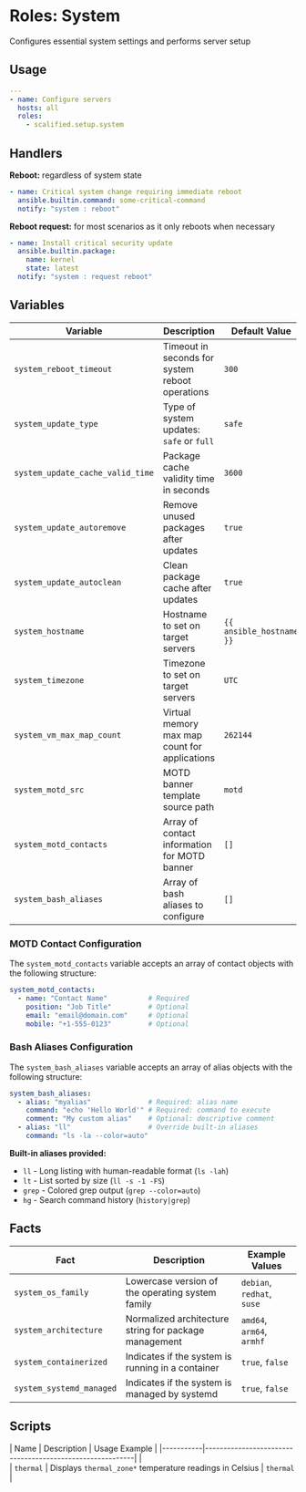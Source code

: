 # Roles: System

Configures essential system settings and performs server setup

## Usage

```yaml
---
- name: Configure servers
  hosts: all
  roles:
    - scalified.setup.system
```

## Handlers

**Reboot:** regardless of system state

```yaml
- name: Critical system change requiring immediate reboot
  ansible.builtin.command: some-critical-command
  notify: "system : reboot"
```

**Reboot request:** for most scenarios as it only reboots when necessary
```yaml
- name: Install critical security update
  ansible.builtin.package:
    name: kernel
    state: latest
  notify: "system : request reboot"
```

## Variables

| Variable                        | Description                                     | Default Value            |
|---------------------------------|-------------------------------------------------|--------------------------|
| `system_reboot_timeout`         | Timeout in seconds for system reboot operations | `300`                    |
| `system_update_type`            | Type of system updates: `safe` or `full`        | `safe`                   |
| `system_update_cache_valid_time`| Package cache validity time in seconds          | `3600`                   |
| `system_update_autoremove`      | Remove unused packages after updates            | `true`                   |
| `system_update_autoclean`       | Clean package cache after updates               | `true`                   |
| `system_hostname`               | Hostname to set on target servers               | `{{ ansible_hostname }}` |
| `system_timezone`               | Timezone to set on target servers               | `UTC`                    |
| `system_vm_max_map_count`       | Virtual memory max map count for applications   | `262144`                 |
| `system_motd_src`               | MOTD banner template source path                | `motd`                   |
| `system_motd_contacts`          | Array of contact information for MOTD banner    | `[]`                     |
| `system_bash_aliases`           | Array of bash aliases to configure              | `[]`                     |

### MOTD Contact Configuration

The `system_motd_contacts` variable accepts an array of contact objects with the following structure:

```yaml
system_motd_contacts:
  - name: "Contact Name"          # Required
    position: "Job Title"         # Optional
    email: "email@domain.com"     # Optional
    mobile: "+1-555-0123"         # Optional
```

### Bash Aliases Configuration

The `system_bash_aliases` variable accepts an array of alias objects with the following structure:

```yaml
system_bash_aliases:
  - alias: "myalias"              # Required: alias name
    command: "echo 'Hello World'" # Required: command to execute
    comment: "My custom alias"    # Optional: descriptive comment
  - alias: "ll"                   # Override built-in aliases
    command: "ls -la --color=auto"
```

**Built-in aliases provided:**
- `ll` - Long listing with human-readable format (`ls -lah`)
- `lt` - List sorted by size (`ll -s -1 -FS`)
- `grep` - Colored grep output (`grep --color=auto`)
- `hg` - Search command history (`history|grep`)

## Facts

| Fact                     | Description                                           | Example Values             |
|--------------------------|-------------------------------------------------------|----------------------------|
| `system_os_family`       | Lowercase version of the operating system family      | `debian`, `redhat`, `suse` |
| `system_architecture`    | Normalized architecture string for package management | `amd64`, `arm64`, `armhf`  |
| `system_containerized`   | Indicates if the system is running in a container     | `true`, `false`            |
| `system_systemd_managed` | Indicates if the system is managed by systemd         | `true`, `false`            |

## Scripts

| Name      | Description                                              | Usage Example |
|-----------|----------------------------------------------------------|               |           
| `thermal` | Displays `thermal_zone*` temperature readings in Celsius | `thermal`     |
